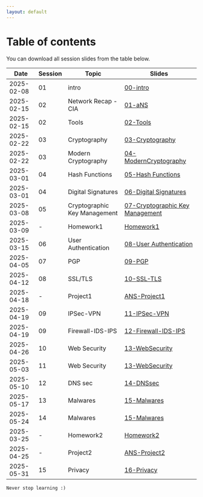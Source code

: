```yaml
---
layout: default
---
```


# Table of contents

You can download all session slides from the table below.


| Date       |Session|  Topic  | Slides         |
|------------|-------|---------|----------------|
| 2025-02-08 |   01  | intro   | [00-intro](/slides/00-intro.pdf) |
| 2025-02-15 |   02  | Network Recap - CIA   | [01-aNS](/slides/01-aNS.pdf) |
| 2025-02-15 |   02  | Tools   | [02-Tools](/slides/02-Tools.pdf) |
| 2025-02-22 |   03  | Cryptography   | [03-Cryptography](/slides/03-Cryptography.pdf) |
| 2025-02-22 |   03  | Modern Cryptography   | [04-ModernCryptography](/slides/04-ModernCryptography.pdf) |
| 2025-03-01 |   04  | Hash Functions   | [05-Hash Functions](/slides/05-HashFunctions.pdf) |
| 2025-03-01 |   04  | Digital Signatures   | [06-Digital Signatures](/slides/06-DigitalSignatures.pdf) |
| 2025-03-08 |   05  | Cryptographic Key Management   | [07-Cryptographic Key Management](/slides/07-CryptographicKeyManagement.pdf) |
| 2025-03-09 |   -  | Homework1   | [Homework1](/slides/ANS-HW1.pdf) |
| 2025-03-15 |   06  | User Authentication   | [08-User Authentication](/slides/08-UserAuthentication.pdf) |
| 2025-04-05 |   07  | PGP   | [09-PGP](/slides/09-PGP.pdf) |
| 2025-04-12 |   08  | SSL/TLS   | [10-SSL-TLS](/slides/10-SSL-TLS.pdf) |
| 2025-04-18 |   -  | Project1   | [ANS-Project1](/slides/ANS-Project1.pdf) |
| 2025-04-19 |   09  | IPSec-VPN   | [11-IPSec-VPN](/slides/11-IPSec-VPN.pdf) |
| 2025-04-19 |   09  | Firewall-IDS-IPS   | [12-Firewall-IDS-IPS](/slides/12-Firewall-IDS-IPS.pdf) |
| 2025-04-26 |   10  | Web Security   | [13-WebSecurity](/slides/13-WebSecurity.pdf) |
| 2025-05-03 |   11  | Web Security   | [13-WebSecurity](/slides/13-WebSecurity.pdf) |
| 2025-05-10 |   12  | DNS sec   | [14-DNSsec](/slides/14-DNSsec.pdf) |
| 2025-05-17 |   13  | Malwares   | [15-Malwares](/slides/15-Malwares.pdf) |
| 2025-05-24 |   14  | Malwares   | [15-Malwares](/slides/15-Malwares.pdf) | 
| 2025-03-25 |   -  | Homework2   | [Homework2](/slides/ANS-HW2.pdf) |
| 2025-04-25 |   -  | Project2   | [ANS-Project2](/slides/ANS-Project2.pdf) |
| 2025-05-31 |   15  | Privacy   | [16-Privacy](/slides/16-Privacy.pdf) | 


```
Never stop learning :)
```
